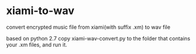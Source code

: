 # xiami-to-wav
convert encrypted music file from xiami(with suffix .xm) to wav file

based on python 2.7
copy xiami-wav-convert.py to the folder that contains your .xm files, and run it.

